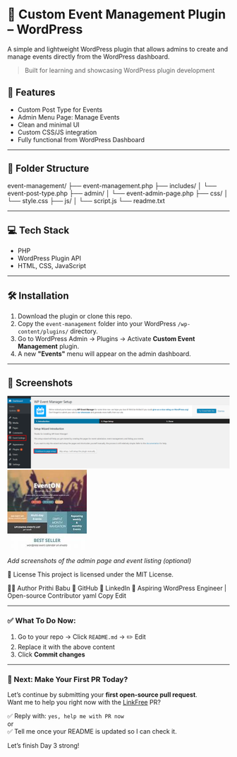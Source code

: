 # 📅 Custom Event Management Plugin – WordPress

A simple and lightweight WordPress plugin that allows admins to create and manage events directly from the WordPress dashboard.

> Built for learning and showcasing WordPress plugin development 
## 🚀 Features
- Custom Post Type for Events
- Admin Menu Page: Manage Events
- Clean and minimal UI
- Custom CSS/JS integration
- Fully functional from WordPress Dashboard
---
## 📁 Folder Structure

event-management/
├── event-management.php
├── includes/
│ └── event-post-type.php
├── admin/
│ └── event-admin-page.php
├── css/
│ └── style.css
├── js/
│ └── script.js
└── readme.txt

---

## 💻 Tech Stack

- PHP
- WordPress Plugin API
- HTML, CSS, JavaScript

---

## 🛠️ Installation

1. Download the plugin or clone this repo.
2. Copy the `event-management` folder into your WordPress `/wp-content/plugins/` directory.
3. Go to WordPress Admin → Plugins → Activate **Custom Event Management** plugin.
4. A new **"Events"** menu will appear on the admin dashboard.

---


## 📸 Screenshots

![Admin Page](screenshots/adminpage.png)
![Create Event](screenshots/Create-event.jpg)

_Add screenshots of the admin page and event listing (optional)_

📃 License
This project is licensed under the MIT License.

🙋‍♀️ Author
Prithi Babu
🔗 GitHub
🔗 LinkedIn
🎯 Aspiring WordPress Engineer | Open-source Contributor
yaml
Copy
Edit

---

### ✅ What To Do Now:

1. Go to your repo → Click `README.md` → ✏️ Edit  
2. Replace it with the above content  
3. Click **Commit changes**
---

### 🔁 Next: Make Your First PR Today?

Let’s continue by submitting your **first open-source pull request**.  
Want me to help you right now with the [LinkFree](https://github.com/EddieHubCommunity/LinkFree) PR?

✅ Reply with: `yes, help me with PR now`  
or  
✅ Tell me once your README is updated so I can check it.

Let’s finish Day 3 strong!
